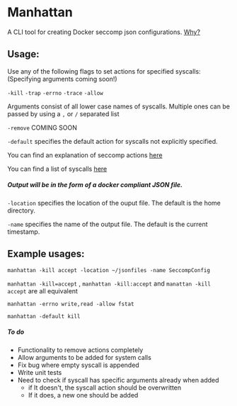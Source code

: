 # Manhattan
A CLI tool for creating Docker seccomp json configurations. [Why?](https://github.com/docker/docker/blob/master/docs/security/seccomp.md)

## Usage:

Use any of the following flags to set actions for specified syscalls: (Specifying arguments coming soon!)

`-kill`
`-trap`
`-errno`
`-trace`
`-allow`

Arguments consist of all lower case names of syscalls. Multiple ones can be passed by using a `,` or `/` separated list

`-remove` COMING SOON

`-default` specifies the default action for syscalls not explicitly specified.

You can find an explanation of seccomp actions [here](https://www.kernel.org/doc/Documentation/prctl/seccomp_filter.txt)

You can find a list of syscalls [here](http://man7.org/linux/man-pages/man2/syscalls.2.html)


##### Output will be in the form of a docker compliant JSON file.

`-location` specifies the location of the ouput file. The default is the home directory.

`-name` specifies the name of the output file. The default is the current timestamp.

## Example usages:
`manhattan -kill accept -location ~/jsonfiles -name SeccompConfig`

`manhattan -kill=accept` , `manhattan -kill:accept` and `manattan -kill accept` are all equivalent

`manhattan -errno write,read -allow fstat`

`manhattan -default kill`

##### To do
 - Functionality to remove actions completely
 - Allow arguments to be added for system calls
 - Fix bug where empty syscall is appended
 - Write unit tests
 - Need to check if syscall has specific arguments already when added
    - if It doesn't, the syscall action should be overwritten
    - If it does, a new one should be added
